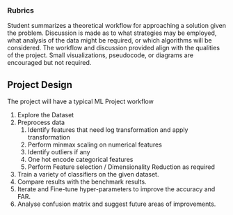 ### Rubrics

Student summarizes a theoretical workflow for approaching a solution given the problem. Discussion is made as to what 
strategies may be employed, what analysis of the data might be required, or which algorithms will be considered. 
The workflow and discussion provided align with the qualities of the project. Small visualizations, pseudocode, or 
diagrams are encouraged but not required.

## Project Design

The project will have a typical ML Project workflow 

1. Explore the Dataset
2. Preprocess data
    1. Identify features that need log transformation and apply transformation
    2. Perform minmax scaling on numerical features
    3. Identify outliers if any
    4. One hot encode categorical features
    5. Perform Feature selection / Dimensionality Reduction as required
3. Train a variety of classifiers on the given dataset.
4. Compare results with the benchmark results.
5. Iterate and Fine-tune hyper-parameters to improve the accuracy and FAR.
6. Analyse confusion matrix and suggest future areas of improvements.  